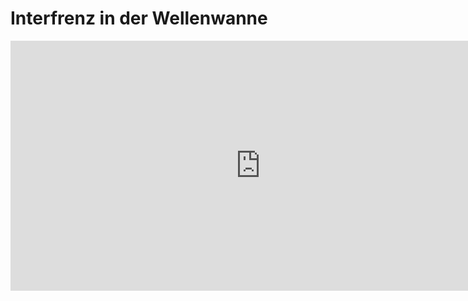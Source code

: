 # Interfrenz in der Wellenwanne
<iframe scrolling="no" src="https://www.geogebra.org/material/iframe/id/mz23jbk2/width/1210/height/517/border/888888/smb/false/stb/false/stbh/false/ai/false/asb/false/sri/false/rc/false/ld/false/sdz/false/ctl/false" width="800px" height="400px" style="border:0px;"> </iframe>